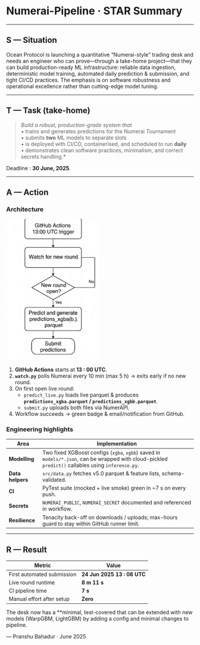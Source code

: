 # Numerai-Pipeline · STAR Summary

---

## S — Situation  

Ocean Protocol is launching a quantitative “Numerai-style” trading desk and needs an engineer who can prove—through a take-home project—that they can build production-ready ML infrastructure: reliable data ingestion, deterministic model training, automated daily prediction & submission, and tight CI/CD practices. The emphasis is on software robustness and operational excellence rather than cutting-edge model tuning.

---

## T — Task (take-home)  

> *Build a robust, production-grade system that*  
> • trains and generates predictions for the Numerai Tournament  
> • submits **two** ML models to separate slots  
> • is deployed with CI/CD, containerised, and scheduled to run **daily**  
> • demonstrates clean software practices, minimalism, and correct secrets handling.*

Deadline : **30 June, 2025**.

---

## A — Action  

### Architecture

<img src="flowchart.png" width="50%">

1. **GitHub Actions** starts at **13 : 00 UTC**.  
2. **`watch.py`** polls Numerai every 10 min (max 5 h) → exits early if no new round.  
3. On first open live round:  
   * `predict_live.py` loads live parquet & produces **`predictions_xgba.parquet` / `predictions_xgbb.parquet`**.  
   * `submit.py` uploads both files via NumerAPI.
4. Workflow succeeds → green badge & email/notification from GitHub.

### Engineering highlights
| Area | Implementation |
|------|----------------|
| **Modelling** | Two fixed XGBoost configs (`xgba`, `xgbb`) saved in `models/*.json`, can be wrapped with cloud-pickled `predict()` callables using `inference.py`. |
| **Data helpers** | `src/data.py` fetches v5.0 parquet & feature lists, schema-validated. |
| **CI** | PyTest suite (mocked + live smoke) green in ~7 s on every push. |
| **Secrets** | `NUMERAI_PUBLIC`, `NUMERAI_SECRET` documented and referenced in workflow. |
| **Resilience** | Tenacity back-off on downloads / uploads; max-hours guard to stay within GitHub runner limit. |

---

## R — Result  

| Metric | Value |
|--------|-------|
| First automated submission | **24 Jun 2025 13 : 08 UTC** |
| Live round runtime | **8 m 11 s** |
| CI pipeline time | **7 s** |
| Manual effort after setup | **Zero**|

The desk now has a **minimal, test-covered that can be extended with new models (WarpGBM, LightGBM) by adding a config and minimal changes to pipeline.

— Pranshu Bahadur · June 2025
